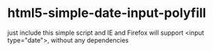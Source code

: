 # html5-simple-date-input-polyfill
just include this simple script and IE and Firefox will support &lt;input type="date">, without any dependencies
